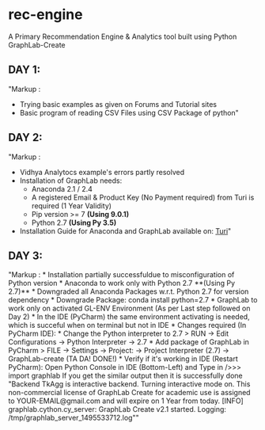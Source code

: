 # rec-engine
A Primary Recommendation Engine &amp; Analytics tool built using Python GraphLab-Create


## DAY 1:
"Markup :  
  * Trying basic examples as given on Forums and Tutorial sites
  * Basic program of reading CSV Files using CSV Package of python"

## DAY 2:
"Markup :
  * Vidhya Analytocs example's errors partly resolved
  * Installation of GraphLab needs:
    * Anaconda 2.1 / 2.4
    * A registered Email & Product Key (No Payment required) from Turi is required (1 Year Validity)
    * Pip version >= 7 **(Using 9.0.1)**
    * Python 2.7 **(Using Py 3.5)**
  * Installation Guide for Anaconda and GraphLab available on: [Turi](https://turi.com/download/install-graphlab-create.html)"

<h2>DAY 3:</h2>
"Markup :
 * Installation partially successfuldue to misconfiguration of Python version
 * Anaconda to work only with Python 2.7 **(Using Py 2.7)**
 * Downgraded all Anaconda Packages w.r.t. Python 2.7 for version dependency
 * Downgrade Package: conda install python=2.7
 * GraphLab to work only on activated GL-ENV Environment (As per Last step followed on Day 2)
 * In the IDE (PyCharm)  the same environment activating is needed, which is succeful when on terminal but not in IDE
 * Changes required (In PyCharm IDE):
 * Change the Python interpreter to 2.7
  > RUN -> Edit Configurations -> Python Interpreter -> 2.7
 * Add package of GraphLab in PyCharm
  > FILE -> Settings -> Project:<Project_Name> -> Project Interpreter (2.7) -> GraphLab-create (TA DA! DONE!)
 * Verify if it's working in IDE (Restart PyCharm): Open Python Console in IDE (Bottom-Left) and Type in
 />>> import graphlab
 If you get the similar output then it is successfully done
 "Backend TkAgg is interactive backend. Turning interactive mode on.
 This non-commercial license of GraphLab Create for academic use is assigned to YOUR-EMAIL@gmail.com and will expire on 1 Year from today.
[INFO] graphlab.cython.cy_server: GraphLab Create v2.1 started. Logging: /tmp/graphlab_server_1495533712.log""
